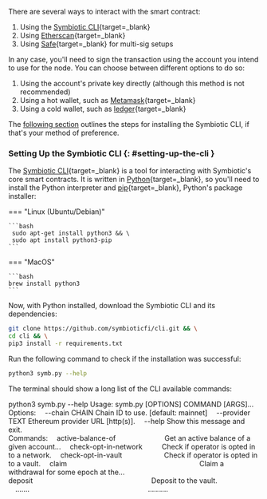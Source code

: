 There are several ways to interact with the smart contract:

1. Using the [Symbiotic CLI](https://github.com/symbioticfi/cli){target=\_blank}
2. Using [Etherscan](https://etherscan.io/){target=\_blank}
3. Using [Safe](https://safe.global/){target=\_blank} for multi-sig setups

In any case, you'll need to sign the transaction using the account you intend to use for the node. You can choose between different options to do so:

1. Using the account's private key directly (although this method is not recommended)
2. Using a hot wallet, such as [Metamask](/builders/toolkit/ethereum-api/wallets/metamask/#install-the-metamask-extension){target=\_blank}
3. Using a cold wallet, such as [ledger](https://www.ledger.com/){target=\_blank}

The [following section](#setting-up-the-cli) outlines the steps for installing the Symbiotic CLI, if that's your method of preference.

### Setting Up the Symbiotic CLI {: #setting-up-the-cli }

The [Symbiotic CLI](https://github.com/symbioticfi/cli){target=\_blank} is a tool for interacting with Symbiotic's core smart contracts. It is written in [Python](https://www.python.org/){target=\_blank}, so you'll need to install the Python interpreter and [pip](https://pypi.org/project/pip/){target=\_blank}, Python's package installer:

=== "Linux (Ubuntu/Debian)"

    ```bash
     sudo apt-get install python3 && \
     sudo apt install python3-pip
    ```

=== "MacOS"

    ```bash
    brew install python3
    ```

Now, with Python installed, download the Symbiotic CLI and its dependencies:

```bash
git clone https://github.com/symbioticfi/cli.git && \
cd cli && \
pip3 install -r requirements.txt
```

Run the following command to check if the installation was successful:

```bash
python3 symb.py --help
```

The terminal should show a long list of the CLI available commands:

<div id="termynal" data-termynal>
    <span data-ty="input"><span class="file-path"></span>python3 symb.py --help</span>
    <span data-ty>Usage: symb.py [OPTIONS] COMMAND [ARGS]...</span>
    <br>
<span data-ty>Options:</></span>
  <span data-ty>&emsp;--chain CHAIN    Chain ID to use.  [default: mainnet]</span>
  <span data-ty>&emsp;--provider TEXT  Ethereum provider URL [http(s)].</span>
  <span data-ty>&emsp;--help           Show this message and exit.</span>
  <br>
<span data-ty>Commands:
<span data-ty>&emsp;active-balance-of&emsp;&emsp;&emsp;&emsp;&emsp;&emsp;&emsp;Get an active balance of a given account...</span>
<span data-ty>&emsp;check-opt-in-network&emsp;&emsp;&ensp; Check if operator is opted in to a network.</span>
<span data-ty>&emsp;check-opt-in-vault&emsp;&emsp;&emsp;&emsp;&emsp;&emsp;Check if operator is opted in to a vault.</span>
<span data-ty>&emsp;claim&emsp;&emsp;&emsp;&emsp;&emsp;&emsp;&emsp;&emsp;&emsp;&emsp;&emsp;&emsp;&emsp;&emsp;&emsp;&emsp;&emsp;&emsp;&emsp;Claim a withdrawal for some epoch at the...</span>
<span data-ty>&emsp;deposit&emsp;&emsp;&emsp;&emsp;&emsp;&emsp;&emsp;&emsp;&emsp;&emsp;&emsp;&emsp;&emsp;&emsp;&emsp;&emsp;&emsp;Deposit to the vault.</span>
<span data-ty>&emsp;.......&emsp;&emsp;&emsp;&emsp;&emsp;&emsp;&emsp;&emsp;&emsp;&emsp;&emsp;&emsp;&emsp;&emsp;&emsp;&emsp;&emsp;..........</span>
</div>